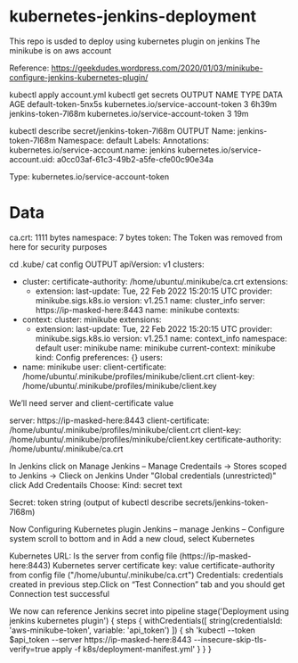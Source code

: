 # kubernetes-jenkins-deployment
This repo is usded to deploy using kubernetes plugin on jenkins
The minikube is on aws account


Reference:
https://geekdudes.wordpress.com/2020/01/03/minikube-configure-jenkins-kubernetes-plugin/


kubectl apply account.yml
kubectl get secrets
OUTPUT
NAME                  TYPE                                  DATA   AGE
default-token-5nx5s   kubernetes.io/service-account-token   3      6h39m
jenkins-token-7l68m   kubernetes.io/service-account-token   3      19m

kubectl describe secret/jenkins-token-7l68m
OUTPUT
Name:         jenkins-token-7l68m
Namespace:    default
Labels:       <none>
Annotations:  kubernetes.io/service-account.name: jenkins
              kubernetes.io/service-account.uid: a0cc03af-61c3-49b2-a5fe-cfe00c90e34a

Type:  kubernetes.io/service-account-token

Data
====
ca.crt:     1111 bytes
namespace:  7 bytes
token:      The Token was removed from here for security purposes

cd .kube/
cat config
OUTPUT
apiVersion: v1
clusters:
- cluster:
    certificate-authority: /home/ubuntu/.minikube/ca.crt
    extensions:
    - extension:
        last-update: Tue, 22 Feb 2022 15:20:15 UTC
        provider: minikube.sigs.k8s.io
        version: v1.25.1
      name: cluster_info
    server: https://ip-masked-here:8443
  name: minikube
contexts:
- context:
    cluster: minikube
    extensions:
    - extension:
        last-update: Tue, 22 Feb 2022 15:20:15 UTC
        provider: minikube.sigs.k8s.io
        version: v1.25.1
      name: context_info
    namespace: default
    user: minikube
  name: minikube
current-context: minikube
kind: Config
preferences: {}
users:
- name: minikube
  user:
    client-certificate: /home/ubuntu/.minikube/profiles/minikube/client.crt
    client-key: /home/ubuntu/.minikube/profiles/minikube/client.key
    
We’ll need server and client-certificate value


server: https://ip-masked-here:8443
client-certificate: /home/ubuntu/.minikube/profiles/minikube/client.crt
client-key: /home/ubuntu/.minikube/profiles/minikube/client.key
certificate-authority: /home/ubuntu/.minikube/ca.crt


In Jenkins click on Manage Jenkins – Manage Credentails -> Stores scoped to Jenkins -> Clieck on Jenkins 
Under "Global credentials (unrestricted)" click Add Credentails
Choose:
Kind: secret text

Secret: token string (output of kubectl describe secrets/jenkins-token-7l68m)

Now Configuring Kubernetes plugin
Jenkins – manage Jenkins – Configure system scroll to bottom and in Add a new cloud, select Kubernetes



Kubernetes URL: Is the server from config file (https://ip-masked-here:8443)
Kubernetes server certificate key: value certificate-authority from config file ("/home/ubuntu/.minikube/ca.crt")
Credentials: credentials created in previous step.Click on “Test Connection” tab and you should get Connection test successful 

We now can reference Jenkins secret into pipeline
stage('Deployment using jenkins kubernetes plugin') {
           steps {
               withCredentials([
                   string(credentialsId: 'aws-minikube-token', variable: 'api_token')
                   ]) {
                    sh 'kubectl --token $api_token --server https://ip-masked-here:8443 --insecure-skip-tls-verify=true apply -f k8s/deployment-manifest.yml'
               }
            }
       }

